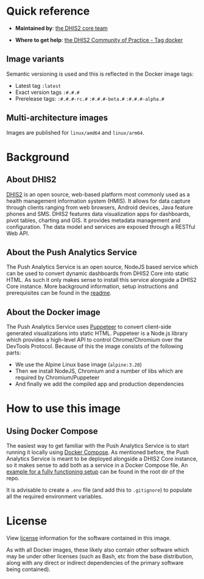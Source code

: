 [//]: # 'Note: this is the source of truth for DHIS2 Docker images. Any changes to this document need to be manually synced to Dockerhub since we do not have a paid account.'

# Quick reference

-   **Maintained by**:
    [the DHIS2 core team](https://github.com/dhis2/push-analytics)

-   **Where to get help**:
    [the DHIS2 Community of Practice - Tag docker](https://community.dhis2.org/tag/docker)

## Image variants

Semantic versioning is used and this is reflected in the Docker image tags:

-   Latest tag `:latest`
-   Exact version tags `:#.#.#`
-   Prerelease tags: `:#.#.#-rc.#` `:#.#.#-beta.#` `:#.#.#-alpha.#`

## Multi-architecture images

Images are published for `linux/amd64` and `linux/arm64`.

# Background

## About DHIS2

[DHIS2](https://dhis2.org/about) is an open source, web-based platform most commonly used as a
health management information system (HMIS). It allows for data capture through clients ranging from
web browsers, Android devices, Java feature phones and SMS. DHIS2 features data visualization apps
for dashboards, pivot tables, charting and GIS. It provides metadata management and configuration.
The data model and services are exposed through a RESTful Web API.

## About the Push Analytics Service

The Push Analytics Service is an open source, NodeJS based service which can be used to convert dynamic
dashboards from DHIS2 Core into static HTML. As such it only makes sense to install this service alongside
a DHIS2 Core instance. More background information, setup instructions and prerequisites can be found in
the [readme](https://github.com/dhis2/push-analytics/blob/master/README.mdl).

## About the Docker image

The Push Analytics Service uses [Puppeteer](https://pptr.dev/) to convert client-side generated visualizations
into static HTML. Puppeteer is a Node.js library which provides a high-level API to control Chrome/Chromium
over the DevTools Protocol. Because of this the image consists of the following parts:

-   We use the Alpine Linux base image (`alpine:3.20`)
-   Then we install NodeJS, Chromium and a number of libs which are required by Chromium/Puppeteer
-   And finally we add the compiled app and production dependencies

# How to use this image

## Using Docker Compose

The easiest way to get familiar with the Push Analytics Service is to start running it locally using [Docker
Compose](https://docs.docker.com/compose/install/). As mentioned before, the Push Analytics Service
is meant to be deployed alongside a DHIS2 Core instance, so it makes sense to add both as a service in a
Docker Compose file. An [example for a fully functioning setup](https://github.com/dhis2/push-analytics/blob/master/docker-compose.yml) can be found in the root dir of the repo.

It is advisable to create a `.env` file (and add this to `.gitignore`) to populate all the required environment variables.

# License

View [license](https://github.com/dhis2/push-analytics/blob/master/LICENSE) information for the software
contained in this image.

As with all Docker images, these likely also contain other software which may be under other
licenses (such as Bash, etc from the base distribution, along with any direct or indirect
dependencies of the primary software being contained).
